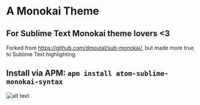 # A Monokai Theme
## For Sublime Text Monokai theme lovers <3

Forked from https://github.com/dmoutal/sub-monokai/, but made more true to Sublime Text highlighting.

## Install via APM: `apm install atom-sublime-monokai-syntax`

![alt text](https://github.com/odahcam/atom-sublime-monokai-syntax/raw/master/update/0.3.3.PNG "Screenshot in 0.3.3 showing PHP, HTML and JS.")
